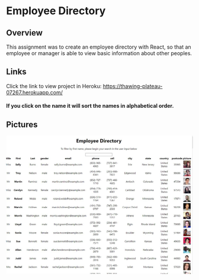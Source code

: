 # Employee Directory

## Overview

This assignment was to create an employee directory with React, so that an employee or manager is able to view basic information about other peoples. 

## Links
Click the link to view project in Heroku: https://thawing-plateau-07267.herokuapp.com/
  #### If you click on the name it will sort the names in alphabetical order.

## Pictures
![alt text](pictures/pic1.JPG)





